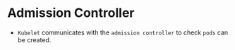 # Admission Controller


* `Kubelet` communicates with the `admission controller` to check `pods` can be created. 